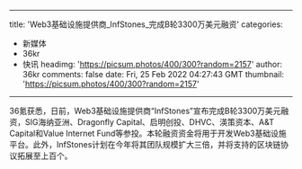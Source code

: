 
---
title: 'Web3基础设施提供商_InfStones_完成B轮3300万美元融资'
categories: 
 - 新媒体
 - 36kr
 - 快讯
headimg: 'https://picsum.photos/400/300?random=2157'
author: 36kr
comments: false
date: Fri, 25 Feb 2022 04:27:43 GMT
thumbnail: 'https://picsum.photos/400/300?random=2157'
---

<div>   
36氪获悉，日前，Web3基础设施提供商“InfStones”宣布完成B轮3300万美元融资，SIG海纳亚洲、Dragonfly Capital、启明创投、DHVC、渶策资本、A&T Capital和Value Internet Fund等参投。本轮融资资金将用于开发Web3基础设施平台。此外，InfStones计划在今年将其团队规模扩大三倍，并将支持的区块链协议拓展至上百个。  
</div>
            